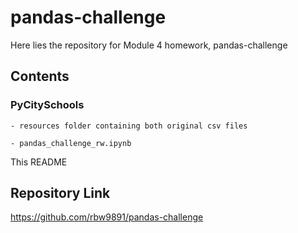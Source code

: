 # pandas-challenge

Here lies the repository for Module 4 homework, pandas-challenge

## Contents

### PyCitySchools

    - resources folder containing both original csv files

    - pandas_challenge_rw.ipynb

This README

## Repository Link

https://github.com/rbw9891/pandas-challenge